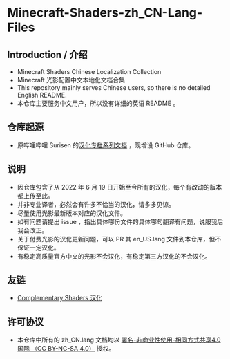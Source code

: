 # Minecraft-Shaders-zh_CN-Lang-Files
## Introduction / 介绍
- Minecraft Shaders Chinese Localization Collection
- Minecraft 光影配置中文本地化文档合集
- This repository mainly serves Chinese users, so there is no detailed English README.
- 本仓库主要服务中文用户，所以没有详细的英语 README 。

## 仓库起源
- 原哔哩哔哩 Surisen 的[汉化专栏系列文档](https://space.bilibili.com/286713864/article) ，现增设 GitHub 仓库。

## 说明
- 因仓库包含了从 2022 年 6 月 19 日开始至今所有的汉化，每个有改动的版本都上传至此。
- 并非专业译者，必然会有许多不恰当的汉化，请多多见谅。
- 尽量使用光影最新版本对应的汉化文件。
- 如有问题请提出 issue ，指出具体哪份文件的具体哪句翻译有问题，说服我后我会改正。
- 关于付费光影的汉化更新问题，可以 PR 其 en_US.lang 文件到本仓库，但不保证一定汉化。
- 有稳定高质量官方中文的光影不会汉化，有稳定第三方汉化的不会汉化。

## 友链
- [Complementary Shaders 汉化](https://www.mcbbs.net/thread-1262472-1-1.html)


## 许可协议

- 本仓库中所有的 zh_CN.lang 文档均以 [署名-非商业性使用-相同方式共享4.0国际 （CC BY-NC-SA 4.0）](https://creativecommons.org/licenses/by-nc-sa/4.0/) 授权。
